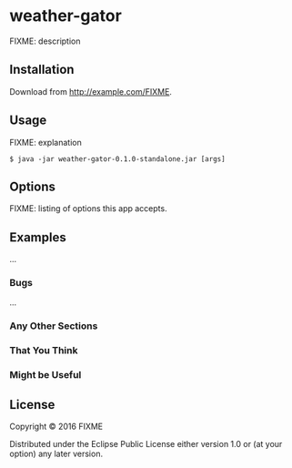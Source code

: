 # weather-gator

FIXME: description

## Installation

Download from http://example.com/FIXME.

## Usage

FIXME: explanation

    $ java -jar weather-gator-0.1.0-standalone.jar [args]

## Options

FIXME: listing of options this app accepts.

## Examples

...

### Bugs

...

### Any Other Sections
### That You Think
### Might be Useful

## License

Copyright © 2016 FIXME

Distributed under the Eclipse Public License either version 1.0 or (at
your option) any later version.
